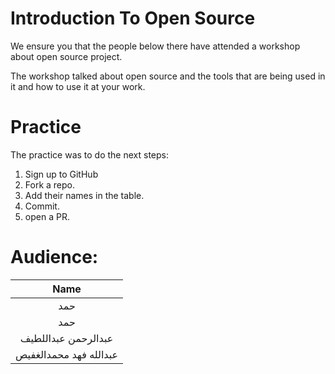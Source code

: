 # Introduction To Open Source

We ensure you that the people below there have attended a workshop about open source project. 

The workshop talked about open source and the tools that are being used in it and how to use it at your work.

# Practice

The practice was to do the next steps: 

1. Sign up to GitHub
2. Fork a repo. 
3. Add their names in the table. 
4. Commit. 
5. open a PR. 

# Audience: 

|     Name    | 
|:-----------:|
| حمد |   
| حمد |    
| عبدالرحمن عبداللطيف |   
| عبدالله فهد محمدالغفيص |
